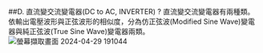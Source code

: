##D. 直流變交流變電器(DC to AC, INVERTER) ? 直流變交流變電器有兩種類。 依輸出電壓波形與正弦波形的相似度，分為仿正弦波(Modified Sine Wave)變電器與純正弦波(True Sine Wave)變電器兩類。
![螢幕擷取畫面 2024-04-29 191044](https://github.com/PHUANYU/EC2024/assets/162283667/d1de0054-d520-4f8e-9f18-a6c33315b192)

